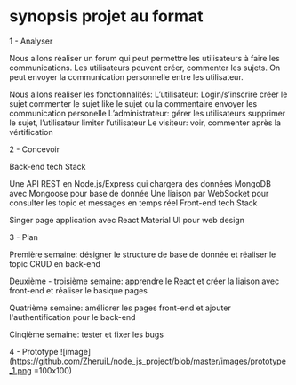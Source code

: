 # synopsis projet au format
1 - Analyser

Nous allons réaliser un forum qui peut permettre les utilisateurs à faire les communications. Les utilisateurs peuvent créer, commenter les sujets. On peut envoyer la communication personnelle entre les utilisateur.

Nous allons réaliser les fonctionnalités:
L’utilisateur: 
		Login/s’inscrire
créer le sujet
commenter le sujet
like le sujet ou la commentaire
envoyer les communication personelle
L’administrateur:
		gérer les utilisateurs
		supprimer le sujet, l’utilisateur
		limiter l’utilisateur
Le visiteur:
		voir, commenter après la vértification
    
    
2 - Concevoir

Back-end tech Stack


Une API REST en Node.js/Express qui chargera des données
MongoDB avec Mongoose pour base de donnée
Une liaison par WebSocket pour consulter les topic et messages en temps réel
Front-end tech Stack


Singer page application avec React
Material UI pour web design

3 - Plan

Première semaine: désigner le structure de base de donnée et réaliser le topic CRUD en back-end

Deuxième - troisième semaine: apprendre le React et créer la liaison avec front-end et réaliser le basique pages

Quatrième semaine: améliorer les pages front-end et ajouter l'authentification pour le back-end

Cinqième semaine: tester et fixer les bugs


4 - Prototype
![image](https://github.com/ZheruiL/node_js_project/blob/master/images/prototype_1.png =100x100)


